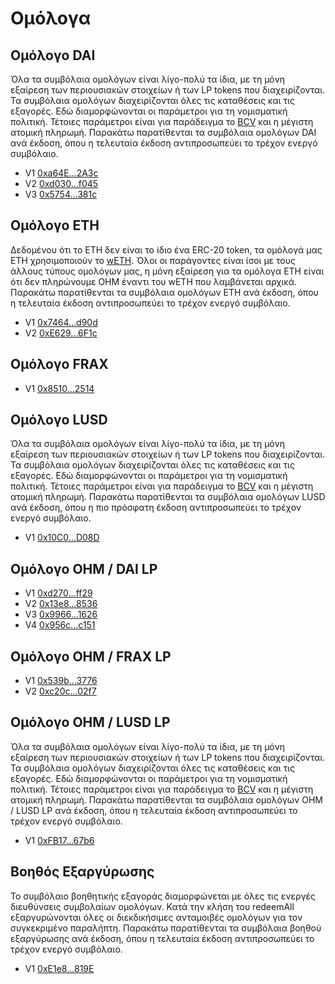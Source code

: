 # Ομόλογα

## Ομόλογο DAI&#x20;

Όλα τα συμβόλαια ομολόγων είναι λίγο-πολύ τα ίδια, με τη μόνη εξαίρεση των περιουσιακών στοιχείων ή των LP tokens που διαχειρίζονται. Τα συμβόλαια ομολόγων διαχειρίζονται όλες τις καταθέσεις και τις εξαγορές. Εδώ διαμορφώνονται οι παράμετροι για τη νομισματική πολιτική. Τέτοιες παράμετροι είναι για παράδειγμα το [BCV](https://docs.olympusdao.finance/references/glossary#bcv) και η μέγιστη ατομική πληρωμή. Παρακάτω παρατίθενται τα συμβόλαια ομολόγων DAI ανά έκδοση, όπου η τελευταία έκδοση αντιπροσωπεύει το τρέχον ενεργό συμβόλαιο.

* V1 [0xa64E...2A3c](https://etherscan.io/address/0xa64ED1b66Cb2838Ef2A198D8345c0ce6967A2A3c)
* V2 [0xd030...f045](https://etherscan.io/address/0xd03056323b7a63e2095ae97fa1ad92e4820ff045)
* V3 [0x5754...381c](https://etherscan.io/address/0x575409F8d77c12B05feD8B455815f0e54797381c)

## Ομόλογο ETH

Δεδομένου ότι το ETH δεν είναι το ίδιο ένα ERC-20 token, τα ομόλογά μας ETH χρησιμοποιούν το [wETH](https://weth.io). Όλοι οι παράγοντες είναι ίσοι με τους άλλους τύπους ομολόγων μας, η μόνη εξαίρεση για τα ομόλογα ETH είναι ότι δεν πληρώνουμε OHM έναντι του wETH που λαμβάνεται αρχικά. Παρακάτω παρατίθενται τα συμβόλαια ομολόγων ETH ανά έκδοση, όπου η τελευταία έκδοση αντιπροσωπεύει το τρέχον ενεργό συμβόλαιο.

* V1 [0x7464...d90d](https://etherscan.io/address/0x7464a65aa3fc15a625e2adfb8b340277d804d90d)
* V2 [0xE629...6F1c](https://etherscan.io/address/0xE6295201CD1ff13CeD5f063a5421c39A1D236F1c)

## Ομόλογο FRAX

* V1 [0x8510...2514](https://etherscan.io/address/0x8510c8c2B6891E04864fa196693D44E6B6ec2514)

## Ομόλογο LUSD

Όλα τα συμβόλαια ομολόγων είναι λίγο-πολύ τα ίδια, με τη μόνη εξαίρεση των περιουσιακών στοιχείων ή των LP tokens που διαχειρίζονται. Τα συμβόλαια ομολόγων διαχειρίζονται όλες τις καταθέσεις και τις εξαγορές. Εδώ διαμορφώνονται οι παράμετροι για τη νομισματική πολιτική. Τέτοιες παράμετροι είναι για παράδειγμα το [BCV](https://docs.olympusdao.finance/references/glossary#bcv) και η μέγιστη ατομική πληρωμή. Παρακάτω παρατίθενται τα συμβόλαια ομολόγων LUSD ανά έκδοση, όπου η πιο πρόσφατη έκδοση αντιπροσωπεύει το τρέχον ενεργό συμβόλαιο.

* V1 [0x10C0...D08D](https://etherscan.io/address/0x10C0f93f64e3C8D0a1b0f4B87d6155fd9e89D08D)

## Ομόλογο OHM / DAI LP

* V1 [0xd270...ff29](https://etherscan.io/address/0xd27001d1aaed5f002c722ad729de88a91239ff29)
* V2 [0x13e8...8536](https://etherscan.io/address/0x13e8484a86327f5882d1340ed0d7643a29548536)
* V3 [0x9966...1626](https://etherscan.io/address/0x996668c46fc0b764afda88d83eb58afc933a1626)
* V4 [0x956c...c151](https://etherscan.io/address/0x956c43998316b6a2F21f89a1539f73fB5B78c151)

## Ομόλογο OHM / FRAX LP

* V1 [0x539b...3776](https://etherscan.io/address/0x539b6c906244ac34e348bbe77885cdfa994a3776)
* V2 [0xc20c...02f7](https://etherscan.io/address/0xc20cfff07076858a7e642e396180ec390e5a02f7)

## Ομόλογο OHM / LUSD LP

Όλα τα συμβόλαια ομολόγων είναι λίγο-πολύ τα ίδια, με τη μόνη εξαίρεση των περιουσιακών στοιχείων ή των LP tokens που διαχειρίζονται. Τα συμβόλαια ομολόγων διαχειρίζονται όλες τις καταθέσεις και τις εξαγορές. Εδώ διαμορφώνονται οι παράμετροι για τη νομισματική πολιτική. Τέτοιες παράμετροι είναι για παράδειγμα το [BCV](https://docs.olympusdao.finance/references/glossary#bcv) και η μέγιστη ατομική πληρωμή. Παρακάτω παρατίθενται τα συμβόλαια ομολόγων OHM / LUSD LP ανά έκδοση, όπου η τελευταία έκδοση αντιπροσωπεύει το τρέχον ενεργό συμβόλαιο.

* V1 [0xFB17...67b6](https://etherscan.io/address/0xFB1776299E7804DD8016303Df9c07a65c80F67b6)

## Βοηθός Εξαργύρωσης

Το συμβόλαιο βοηθητικής εξαγοράς διαμορφώνεται με όλες τις ενεργές διευθύνσεις συμβολαίων ομολόγων. Κατά την κλήση του redeemAll εξαργυρώνονται όλες οι διεκδικήσιμες ανταμοιβές ομολόγων για τον συγκεκριμένο παραλήπτη. Παρακάτω παρατίθενται τα συμβόλαια βοηθού εξαργύρωσης ανά έκδοση, όπου η τελευταία έκδοση αντιπροσωπεύει το τρέχον ενεργό συμβόλαιο.

* V1 [0xE1e8...819E](https://etherscan.io/address/0xE1e83825613DE12E8F0502Da939523558f0B819E)

